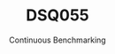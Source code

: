 ---
layout: default
title: DSQ055
subtitle: Continuous Benchmarking
selected: TPC-DS
expanded: Benchmarking
benchmark: /individual_results/DSQ055.html
---
